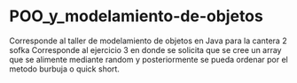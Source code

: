 # POO_y_modelamiento-de-objetos
Corresponde al taller de modelamiento de objetos en Java para la cantera 2 sofka
Corresponde al ejercicio 3 en donde se solicita que se cree un array que se alimente mediante random y posteriormente se pueda ordenar por el metodo burbuja o quick short.
